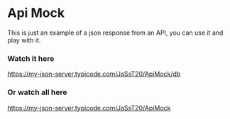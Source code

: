 # Api Mock
This is just an example of a json response from an API, you can use it and play with it.

### Watch it here
https://my-json-server.typicode.com/JaSsT20/ApiMock/db

### Or watch all here
https://my-json-server.typicode.com/JaSsT20/ApiMock
